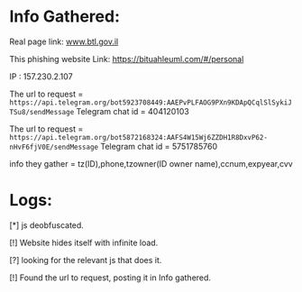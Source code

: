 # Info Gathered:
Real page link: www.btl.gov.il

This phishing website Link: https://bituahleuml.com/#/personal

IP : 157.230.2.107

The url to request = `https://api.telegram.org/bot5923708449:AAEPvPLFAOG9PXn9KDApQCqlSlSykiJTSu8/sendMessage` 
Telegram chat id =  404120103

The url to request =  `https://api.telegram.org/bot5872168324:AAFS4W15Wj6ZZDH1R8DxvP62-nHvF6fjV0E/sendMessage`
Telegram chat id =  5751785760


info they gather = tz(ID),phone,tzowner(ID owner name),ccnum,expyear,cvv
                

# Logs:
[*] js deobfuscated.

[!] Website hides itself with infinite load.

[?] looking for the relevant js that does it.

[!] Found the url to request, posting it in Info gathered.


